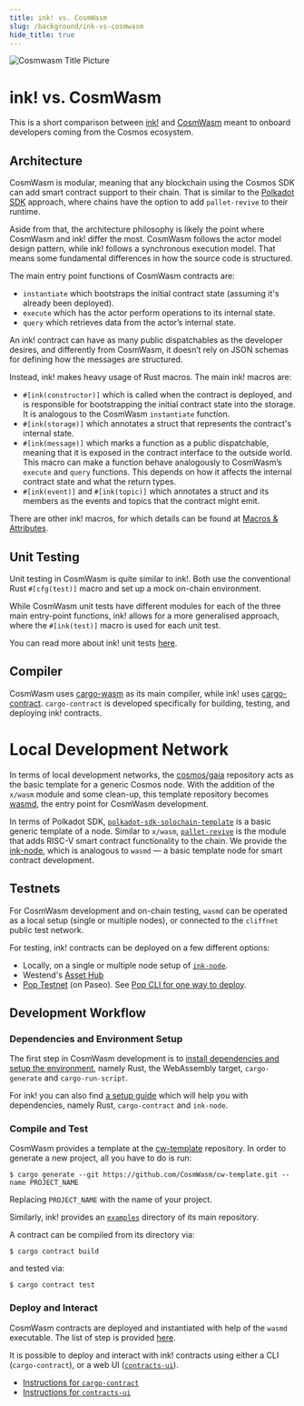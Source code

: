 ```yaml
---
title: ink! vs. CosmWasm
slug: /background/ink-vs-cosmwasm
hide_title: true
---
```


<head>
    <meta name="title" content="Polkadot's ink! vs. CosmWasm" />
    <meta name="description" content="Comparison of Polkadot's ink! vs. CosmWasm." />
    <meta name="keywords" content="Polkadot, ComsWasm, Cosmos, ink!, Smart Contracts" />
    <meta property="og:title" content="ink! vs. CosmWasm" />
    <meta property="og:description" content="Comparison of Polkadot's ink! vs. CosmWasm." />
</head>

![Cosmwasm Title Picture](/img/title/cosmwasm.svg)

# ink! vs. CosmWasm

This is a short comparison between [ink!](https://github.com/use-ink/ink/)
and [CosmWasm](https://github.com/CosmWasm/cosmwasm) meant to onboard
developers coming from the Cosmos ecosystem.

## Architecture

CosmWasm is modular, meaning that any blockchain using the Cosmos SDK can add smart
contract support to their chain. That is similar to the [Polkadot SDK](https://polkadot.com/platform/sdk)
approach, where chains have the option to add `pallet-revive` to their runtime.

Aside from that, the architecture philosophy is likely the point where CosmWasm and ink!
differ the most. CosmWasm follows the actor model design pattern, while ink! follows a
synchronous execution model. That means some fundamental differences in how the source
code is structured.

The main entry point functions of CosmWasm contracts are:

- `instantiate` which bootstraps the initial contract state (assuming it's already been
  deployed).
- `execute` which has the actor perform operations to its internal state.
- `query` which retrieves data from the actor’s internal state.

An ink! contract can have as many public dispatchables as the developer desires, and
differently from CosmWasm, it doesn’t rely on JSON schemas for defining how the messages
are structured.

Instead, ink! makes heavy usage of Rust macros. The main ink! macros are:

- `#[ink(constructor)]` which is called when the contract is deployed, and is responsible
  for bootstrapping the initial contract state into the storage. It is analogous to the
  CosmWasm `instantiate` function.
- `#[ink(storage)]` which annotates a struct that represents the contract's internal
  state.
- `#[ink(message)]` which marks a function as a public dispatchable, meaning that it is
  exposed in the contract interface to the outside world. This macro can make a function
  behave analogously to CosmWasm’s `execute` and `query` functions. This depends on how it
  affects the internal contract state and what the return types.
- `#[ink(event)]` and `#[ink(topic)]` which annotates a struct and its members as the
  events and topics that the contract might emit.

There are other ink! macros, for which details can be found at [Macros & Attributes](../macros-attributes/overview.md).

## Unit Testing

Unit testing in CosmWasm is quite similar to ink!. Both use the conventional Rust
`#[cfg(test)]` macro and set up a mock on-chain environment.

While CosmWasm unit tests have different modules for each of the three main entry-point
functions, ink! allows for a more generalised approach, where the `#[ink(test)]` macro is
used for each unit test.

You can read more about ink! unit tests [here](../testing/unit-integration.md).

## Compiler

CosmWasm uses [cargo-wasm](https://docs.rs/crate/cargo-wasm/latest) as its main
compiler, while ink! uses [cargo-contract](https://github.com/use-ink/cargo-contract).
`cargo-contract` is developed specifically for building, testing, and deploying
ink! contracts.

# Local Development Network

In terms of local development networks, the [cosmos/gaia](https://github.com/cosmos/gaia)
repository acts as the basic template for a generic Cosmos node. With the addition of the
`x/wasm` module and some clean-up, this template repository becomes
[wasmd](https://github.com/CosmWasm/wasmd), the entry point for CosmWasm development.

In terms of Polkadot SDK, [`polkadot-sdk-solochain-template`](https://github.com/paritytech/polkadot-sdk-solochain-template) is a basic generic template of a node.
Similar to `x/wasm`, [`pallet-revive`](https://github.com/paritytech/polkadot-sdk/tree/master/substrate/frame/revive)
is the module that adds RISC-V smart contract functionality to the chain. 
We provide the [ink-node](https://github.com/use-ink/ink-node), which is analogous to `wasmd` — a basic template node 
for smart contract development.

## Testnets

For CosmWasm development and on-chain testing, `wasmd` can be operated as a local setup
(single or multiple nodes), or connected to the `cliffnet` public test network.

For testing, ink! contracts can be deployed on a few different options:

- Locally, on a single or multiple node setup of [`ink-node`](https://github.com/use-ink/ink-node).
- Westend's [Asset Hub](https://polkadot.js.org/apps/?rpc=wss%3A%2F%2Fasset-hub-westend-rpc.dwellir.com#/explorer)
- [Pop Testnet](https://polkadot.js.org/apps/?rpc=wss%3A%2F%2Frpc1.paseo.popnetwork.xyz#/explorer) (on Paseo). See [Pop CLI for one way to deploy](https://learn.onpop.io/contracts/pop-cli/up).

## Development Workflow

### Dependencies and Environment Setup

The first step in CosmWasm development is to
[install dependencies and setup the environment](https://docs.cosmwasm.com/core/installation),
namely Rust, the WebAssembly target, `cargo-generate` and `cargo-run-script`.

For ink! you can also find [a setup guide](../getting-started/setup.md) which will help you
with dependencies, namely Rust, `cargo-contract` and `ink-node`.

### Compile and Test

CosmWasm provides a template at the
[cw-template](https://github.com/CosmWasm/cw-template) repository. In order to generate a new project, all  you have to do is run:

```
$ cargo generate --git https://github.com/CosmWasm/cw-template.git --name PROJECT_NAME
```

Replacing `PROJECT_NAME` with the name of your project.

Similarly, ink! provides an
[`examples`](https://github.com/use-ink/ink-examples/tree/main) directory of its
main repository.

A contract can be compiled from its directory via:

```
$ cargo contract build
```

and tested via:

```
$ cargo contract test
```

### Deploy and Interact

CosmWasm contracts are deployed and instantiated with help of the `wasmd` executable. The
list of step is provided [here](https://docs.cosmwasm.com/wasmd).

It is possible to deploy and interact with ink! contracts using either a CLI
(`cargo-contract`), or a web UI ([`contracts-ui`](https://ui.use.ink)).

- [Instructions for `cargo-contract`](https://github.com/use-ink/cargo-contract/blob/master/crates/extrinsics/README.md)
- [Instructions for `contracts-ui`](../getting-started/deploying.md)
